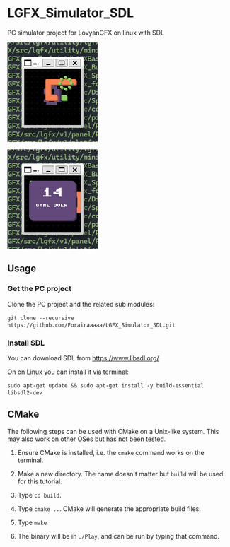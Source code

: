 # LGFX_Simulator_SDL
PC simulator project for LovyanGFX on linux with SDL

![](https://github.com/Forairaaaaa/Stupinake/blob/main/Pics/Stupinake2.png?raw=true)

![](https://github.com/Forairaaaaa/Stupinake/blob/main/Pics/Stupinake1.png?raw=true)

## Usage

### Get the PC project

Clone the PC project and the related sub modules:

```
git clone --recursive https://github.com/Forairaaaaa/LGFX_Simulator_SDL.git
```

### Install SDL
You can download SDL from https://www.libsdl.org/

On on Linux you can install it via terminal:
```
sudo apt-get update && sudo apt-get install -y build-essential libsdl2-dev
```

## CMake

The following steps can be used with CMake on a Unix-like system. This may also work on other OSes but has not been tested.

1. Ensure CMake is installed, i.e. the `cmake` command works on the terminal.
2. Make a new directory. The name doesn't matter but `build` will be used for this tutorial.
3. Type `cd build`.
4. Type `cmake ..`. CMake will generate the appropriate build files.
5. Type `make ` 

6. The binary will be in `./Play`, and can be run by typing that command.

